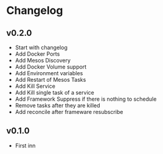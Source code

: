 # Changelog

## v0.2.0

- Start with changelog
- Add Docker Ports
- Add Mesos Discovery
- Add Docker Volume support
- Add Environment variables
- Add Restart of Mesos Tasks
- Add Kill Service 
- Add Kill single task of a service
- Add Framework Suppress if there is nothing to schedule
- Remove tasks after they are killed
- Add reconcile after frameware resubscribe


## v0.1.0 

- First inn


